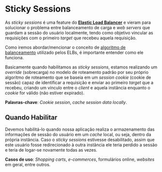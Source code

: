 # Sticky Sessions

As *sticky sessions* é uma feature do [**Elastic Load Balancer**](../../services/ec2/elb/README.md) e vieram para solucionar o problema entre balanceamento de carga e *web servers* que guardam a sessão do usuário localmente, tendo como objetivo vincular as requisições com o primeiro *target* que recebeu aquela requisição.

Como iremos abordar/mencionar o conceito de [algoritmo de balanceamento](../../services/ec2/elb/README.md#algoritmos-de-roteamento-routing-algorithms) utilizado pelos ELBs, é importante entender como ele funciona.

Basicamente quando habilitamos as *sticky sessions*, estamos realizando um *override* (sobrecarga) no modelo de roteamento padrão por seu próprio algoritmo de roteamento que se baseia em um *session cookie* (cookie de sessão) capaz de identificar a requisição e enviar ao primeiro *target* que a recebeu, criando um vínculo entre o *client* e aquela instância enquanto o *cookie* for válido (não estiver expirado).

**Palavras-chave**: *Cookie session*, *cache session data locally*.

## Quando Habilitar

Devemos habilitá-lo quando nossa aplicação realiza o armazenamento das informações de sessão do usuário em um *cache* local, ou seja, dentro da própria instância. Caso o *sticky sessions* estivesse desabilitado, assim que este usuário fosse redirecionado à outra instância ele teria perdido a sessão e teria de logar-se novamente todas as vezes.

**Casos de uso**: *Shopping carts*, *e-commerces*, formulários online, *websites* em geral, entre outros.